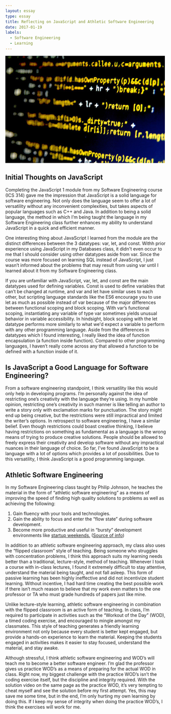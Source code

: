 ```yaml
---
layout: essay
type: essay
title: Reflecting on JavaScript and Athletic Software Engineering
date: 2017-01-19
labels:
  - Software Engineering
  - Learning
---
```


<img class="ui image" src="../images/javascriptcode.jpg">

## Initial Thoughts on JavaScript

Completing the JavaScript 1 module from my Software Engineering course (ICS 314) gave me the impression that JavaScript is a solid language for software engineering. Not only does the language seem to offer a lot of versatility without any inconvenient complexities, but takes aspects of popular languages such as C++ and Java. In addition to being a solid language, the method in which I’m being taught the language in my Software Engineering class further enhances my ability to understand JavaScript in a quick and efficient manner.

One interesting thing about JavaScript I learned from the module are the distinct differences between the 3 datatypes: var, let, and const. Withh prior experience using JavaScript in my Databases class, it didn't even occur to me that I should consider using other datatypes aside from var. Since the course was more focused on learning SQL instead of JavaScript, I just wasn’t informed about the problems that may result from using var until I learned about it from my Software Engineering class.

If you are unfamiliar with JavaScript, var, let, and const are the main datatypes used for defining variables. Const is used to define variables that can’t be changed at runtime, and var and let have similar uses to each other, but scripting language standards like the ES6 encourage you to use let as much as possible instead of var because of the major differences between functional scoping and block scoping. With var’s functional scoping, instantiating any variable of type var sometimes yields unusual behavior in variable accessibility. In hindsight, block scoping with the let datatype performs more similarly to what we'd expect a variable to perform with any other programming language. Aside from the differences in datatypes which I found interesting, I really liked the idea of function encapsulation (a function inside function). Compared to other programming languages, I haven’t really come across any that allowed a function to be defined with a function inside of it. 

## Is JavaScript a Good Language for Software Engineering?

From a software engineering standpoint, I think versatility like this would only help in developing programs. I’m personally against the idea of restricting one’s creativity with the language they’re using. In my humble opinion, restricting one’s creativity in such manner is like telling an author to write a story only with exclamation marks for punctuation. The story might end up being creative, but the restrictions were still impractical and limited the writer’s options. In retrospect to software engineering, I have a similar belief. Even though restrictions could boast creative thinking, I believe having restrictions on something as fundamental as a language is the wrong means of trying to produce creative solutions. People should be allowed to freely express their creativity and develop software without any impractical nuances in their language of choice. So far, I’ve found JavaScript to be a language with a lot of options which provides a lot of possibilities. Due to this versatility, I think JavaScript is a good programming language.

## Athletic Software Engineering

In my Software Engineering class taught by Philip Johnson, he teaches the material in the form of “athletic software engineering” as a means of improving the speed of finding high quality solutions to problems as well as achieving the following:

1.	Gain fluency with your tools and technologies.
2.	Gain the ability to focus and enter the “flow state” during software development.
3.	Become more productive and useful in “bursty” development environments like [startup weekends.](http://startupweekend.org/)
([Source of info](http://courses.ics.hawaii.edu/ics314s17/morea/introduction/reading-athletic-software-engineering.html))

In addition to an athletic software engineering approach, my class also uses the “flipped classroom” style of teaching. Being someone who struggles with concentration problems, I think this approach suits my learning needs better than a traditional, lecture-style, method of teaching. Whenever I took a course with in-class lectures, I found it extremely difficult to stay attentive, understand the material being taught, and not fall asleep. This form of passive learning has been highly ineffective and did not incentivize student learning. Without incentive, I had hard time creating the best possible work if there isn’t much reason to believe that my work even matters to the one professor or TA who must grade hundreds of papers just like mine.

Unlike lecture-style learning, athletic software engineering in combination with the flipped classroom is an active form of teaching. In class, I’m required to participate in activities such as the “Workout of the Day” (WOD), a timed coding exercise, and encouraged to mingle amongst my classmates. This style of teaching generates a friendly learning environment not only because every student is better kept engaged, but provide a hands-on experience to learn the material. Keeping the students engaged in activities makes it easier to stay focused, understand the material, and stay awake.

Although stressful, I think athletic software engineering and WOD’s will teach me to become a better software engineer. I’m glad the professor gives us practice WOD’s as a means of preparing for the actual WOD in class. Right now, my biggest challenge with the practice WOD’s isn’t the coding exercise itself, but the discipline and integrity required. With the solution video on the same page as the practice WOD, it’s very tempting to cheat myself and see the solution before my first attempt. Yes, this may save me some time, but in the end, I’m only hurting my own learning by doing this. If I keep my sense of integrity when doing the practice WOD’s, I think the exercises will work for me. 
